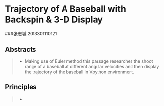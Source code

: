 #  Trajectory of A Baseball with Backspin & 3-D Display
###张志城 2013301110121
##  Abstracts
>- Making use of Euler method this passage researches the shoot range of a baseball at different angular velocities and then display the trajectory of the baseball in Vpython environment.
##  Principles
>- 

